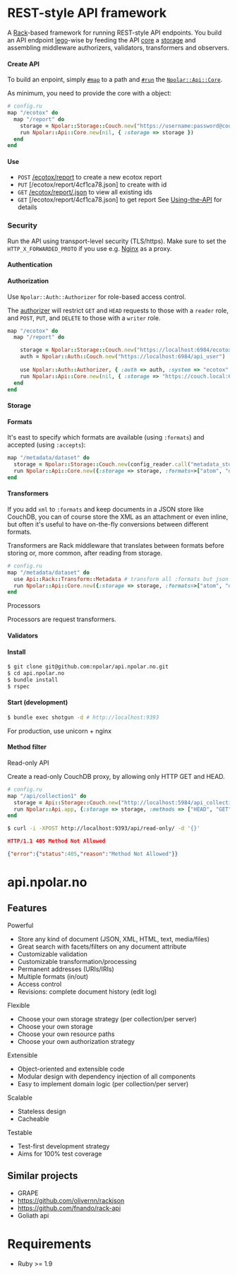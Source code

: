 # REST-style API framework

A [Rack](https://github.com/rack/rack)-based framework for running REST-style API endpoints.
You build an API endpoint [lego](http://lego.dk)-wise by feeding the API [core](https://github.com/npolar/api.npolar.no/wiki/Core) a [storage](https://github.com/npolar/api.npolar.no/wiki/Storage) and assembling
middleware authorizers, validators, transformers and observers.

#### Create API
To build an enpoint, simply [`#map`](https://github.com/rack/rack/blob/master/lib/rack/builder.rb) to a path
and [`#run`](http://m.onkey.org/ruby-on-rack-2-the-builder) the [`Npolar::Api::Core`]().

As minimum, you need to provide the core with a  object:

``` ruby
# config.ru
map "/ecotox" do
  map "/report" do
    storage = Npolar::Storage::Couch.new("https://username:password@couch.local:6984/ecotox_report")
    run Npolar::Api::Core.new(nil, { :storage => storage }) 
  end
end
```
#### Use
* `POST` [/ecotox/report](https://api.npolar.no/) to create a new ecotox report
* `PUT` [/ecotox/report/4cf1ca78.json] to create with id
* `GET` [/ecotox/report/.json](https://api.npolar.no/) to view all existing ids
* `GET` [/ecotox/report/4cf1ca78.json] to get  report
See [Using-the-API](https://github.com/npolar/api.npolar.no/wiki/Using-the-API) for details

### Security
Run the API using transport-level security (TLS/https). 
Make sure to set the `HTTP_X_FORWARDED_PROTO` if you use e.g. [Nginx](http://wiki.nginx.org/HttpSslModule) as a proxy.

#### Authentication

#### Authorization
Use `Npolar::Auth::Authorizer` for role-based access control.

The [authorizer](https://github.com/npolar/api.npolar.no/wiki/Authorizer) will restrict `GET` and `HEAD` requests to those with a `reader` role,
and `POST`, `PUT`, and `DELETE` to those with a `writer` role.

``` ruby
map "/ecotox" do
  map "/report" do

    storage = Npolar::Storage::Couch.new("https://localhost:6984/ecotox_report")
    auth = Npolar::Auth::Couch.new("https://localhost:6984/api_user")
    
    use Npolar::Auth::Authorizer, { :auth => auth, :system => "ecotox" }
    run Npolar::Api::Core.new(nil, { :storage => "https://couch.local:6984/ecotox_report" }) 
  end
end
```
#### Storage


#### Formats
It's east to specify which formats are available (using `:formats`) and accepted (using `:accepts`):
``` ruby
map "/metadata/dataset" do
  storage = Npolar::Storage::Couch.new(config_reader.call("metadata_storage.json"))
  run Npolar::Api::Core.new({:storage => storage, :formats=>["atom", "dif", "iso", "json", "solr", "xml"]}, :accepts => ["dif", "json", "xml"])
end

```
#### Transformers

If you add `xml` to `:formats` and keep documents in a JSON store like CouchDB,
you can of course store the XML as an attachment or even inline, but often it's
useful to have on-the-fly conversions between different formats.

Transformers are Rack middleware that translates between formats before storing 
or, more common, after reading from storage.

``` ruby
# config.ru
map "/metadata/dataset" do
  use Api::Rack::Transform::Metadata # transform all :formats but json
  run Npolar::Api::Core.new({:storage => storage, :formats=>["atom", "dif", "iso", "json", "xml"]}, :accepts => ["dif", "json", "xml"])
end
```

Processors

Processors are request transformers.

#### Validators


#### Install

``` sh
$ git clone git@github.com:npolar/api.npolar.no.git
$ cd api.npolar.no
$ bundle install
$ rspec
```

#### Start (development)
``` sh
$ bundle exec shotgun -d # http://localhost:9393
```
For production, use unicorn + nginx

#### Method filter

Read-only API

Create a read-only CouchDB proxy, by allowing only HTTP GET and HEAD. 
``` ruby
# config.ru
map "/api/collection1" do
  storage = Api::Storage::Couch.new("http://localhost:5984/api_collection1")
  run Npolar::Api.app, {:storage => storage, :methods => ["HEAD", "GET"], :formats => ["json"]} 
end
```

``` sh
$ curl -i -XPOST http://localhost:9393/api/read-only/ -d '{}'
```

``` json
HTTP/1.1 405 Method Not Allowed

{"error":{"status":405,"reason":"Method Not Allowed"}}
```



# api.npolar.no

## Features

Powerful
* Store any kind of document (JSON, XML, HTML, text, media/files)
* Great search with facets/filters on any document attribute
* Customizable validation
* Customizable transformation/processing
* Permanent addresses (URIs/IRIs)
* Multiple formats (in/out)
* Access control
* Revisions: complete document history (edit log)

Flexible
* Choose your own storage strategy (per collection/per server)
* Choose your own storage 
* Choose your own resource paths
* Choose your own authorization strategy

Extensible
* Object-oriented and extensible code
* Modular design with dependency injection of all components
* Easy to implement domain logic (per collection/per server)

Scalable
* Stateless design
* Cacheable

Testable
* Test-first development strategy
* Aims for 100% test coverage



## Similar projects
* GRAPE
* https://github.com/olivernn/rackjson
* https://github.com/fnando/rack-api
* Goliath api
# Requirements
* Ruby >= 1.9
